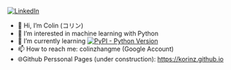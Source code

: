 [![LinkedIn][linkedin-shield]][linkedin-url]
- 👋 Hi, I’m Colin (コリン)
- 👀 I’m interested in machine learning with Python
- 🌱 I’m currently learning [![PyPI - Python Version](https://img.shields.io/pypi/pyversions/numpy)](https://www.python.org/downloads/)
- 📫 How to reach me: colinzhangme (Google Account)
- 🌐Github Perssonal Pages (under construction): https://korinz.github.io

<!---
KORINZ/KORINZ is a ✨ special ✨ repository because its `README.md` (this file) appears on your GitHub profile.
You can click the Preview link to take a look at your changes.
--->

<!-- MARKDOWN LINKS & IMAGES -->
<!-- https://www.markdownguide.org/basic-syntax/#reference-style-links -->
[linkedin-shield]: https://img.shields.io/badge/-LinkedIn-black.svg?style=for-the-badge&logo=linkedin&colorB=555
[linkedin-url]: https://www.linkedin.com/in/colin-z/
